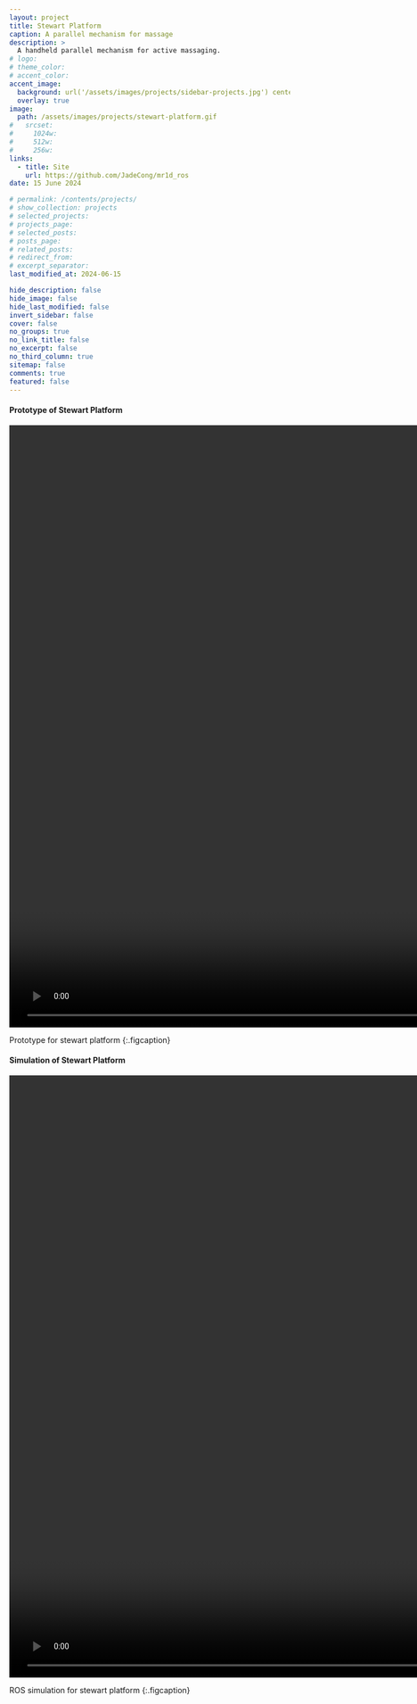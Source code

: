 ```yaml
---
layout: project
title: Stewart Platform
caption: A parallel mechanism for massage
description: >
  A handheld parallel mechanism for active massaging.
# logo:
# theme_color:
# accent_color:
accent_image:
  background: url('/assets/images/projects/sidebar-projects.jpg') center/cover
  overlay: true
image:
  path: /assets/images/projects/stewart-platform.gif
#   srcset:
#     1024w:
#     512w:
#     256w:
links:
  - title: Site
    url: https://github.com/JadeCong/mr1d_ros
date: 15 June 2024

# permalink: /contents/projects/
# show_collection: projects
# selected_projects:
# projects_page:
# selected_posts:
# posts_page:
# related_posts:
# redirect_from:
# excerpt_separator:
last_modified_at: 2024-06-15

hide_description: false
hide_image: false
hide_last_modified: false
invert_sidebar: false
cover: false
no_groups: true
no_link_title: false
no_excerpt: false
no_third_column: true
sitemap: false
comments: true
featured: false
---
```


#### Prototype of Stewart Platform

<video id="video" width="1920" height="1080" controls="" preload="auto" autoplay="true" loop="true" poster="">
  <source id="mp4" src="../../../assets/videos/projects/stewart-platform-proto.mp4" type="video/mp4">
</video>

Prototype for stewart platform
{:.figcaption}

#### Simulation of Stewart Platform

<video id="video" width="1920" height="1080" controls="" preload="auto" autoplay="true" loop="true" poster="">
  <source id="mp4" src="../../../assets/videos/projects/stewart-platform.mp4" type="video/mp4">
</video>

ROS simulation for stewart platform
{:.figcaption}
